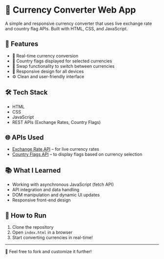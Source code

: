 # 💱 Currency Converter Web App

A simple and responsive currency converter that uses live exchange rate and country flag APIs. Built with HTML, CSS, and JavaScript.

## 🌟 Features

- 🔁 Real-time currency conversion
- 🎌 Country flags displayed for selected currencies
- 🔄 Swap functionality to switch between currencies
- 📱 Responsive design for all devices
- ⚙️ Clean and user-friendly interface

## 🛠️ Tech Stack

- HTML  
- CSS  
- JavaScript  
- REST APIs (Exchange Rates, Country Flags)

## 🌐 APIs Used

- [Exchange Rate API](https://www.exchangerate-api.com/) – for live currency rates  
- [Country Flags API](https://flagcdn.com) – to display flags based on currency selection

## 📚 What I Learned

- Working with asynchronous JavaScript (fetch API)
- API integration and data handling
- DOM manipulation and dynamic UI updates
- Responsive front-end design

## 🚀 How to Run

1. Clone the repository  
2. Open `index.html` in a browser  
3. Start converting currencies in real-time!

---

🔗 Feel free to fork and customize it further!
